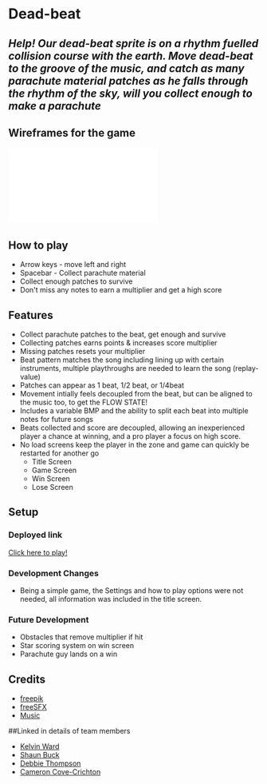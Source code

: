 # **Dead-beat**
## *Help! Our dead-beat sprite is on a rhythm fuelled collision course with the earth. Move dead-beat to the groove of the music, and catch as many parachute material patches as he falls through the rhythm of the sky, will you collect enough to make a parachute*

## Wireframes for the game

![wireframes](./wireframes/dead-beat-wireframes.pdf)

## How to play

* Arrow keys - move left and right
* Spacebar - Collect parachute material
* Collect enough patches to survive
* Don't miss any notes to earn a multiplier and get a high score

## Features

- Collect parachute patches to the beat, get enough and survive
- Collecting patches earns points & increases score multiplier
- Missing patches resets your multiplier
- Beat pattern matches the song including lining up with certain instruments, multiple playthroughs are needed to learn the song (replay-value)
- Patches can appear as 1 beat, 1/2 beat, or 1/4beat
- Movement intially feels decoupled from the beat, but can be aligned to the music too, to get the FLOW STATE!
- Includes a variable BMP and the ability to split each beat into multiple notes for future songs
- Beats collected and score are decoupled, allowing an inexperienced player a chance at winning, and a pro player a focus on high score.
- No load screens keep the player in the zone and game can quickly be restarted for another go
    - Title Screen
    - Game Screen
    - Win Screen
    - Lose Screen


## Setup

### Deployed link

[Click here to play!](https://debbiect246.github.io/dead-beat/)


### Development Changes

* Being a simple game, the Settings and how to play options were not needed, all information was included in the title screen.

### Future Development

* Obstacles that remove multiplier if hit
* Star scoring system on win screen
* Parachute guy lands on a win


## Credits

* [freepik](https://www.freepik.com/search?color=orange&format=search&query=patches&type=icon)
* [freeSFX](https://freesfx.co.uk/)
* [Music](https://soundcloud.com/alexproductionsmusic/energetic-rock-vlog-music-by-efficsounds-alex-productions-free-music-hiking-free-music)

##Linked in details of team members
* [Kelvin Ward](https://www.linkedin.com/in/kelvinhere/)
* [Shaun Buck](https://www.linkedin.com/in/shaun-buck-749093221/)
* [Debbie Thompson](//www.linkedin.com/in/debbie-thompson-1baa4733/)
* [Cameron Cove-Crichton](https://www.linkedin.com/in/cameron-cove-crichton-8aa332198/)

